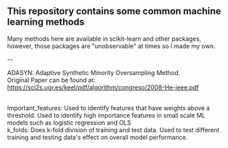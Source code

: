 ## This repository contains some common machine learning methods <br>

Many methods here are available in scikit-learn and other packages, however, those packages are "unobservable" at times so I made my own.

--

ADASYN: Adaptive Synthetic Minority Oversampling Method. <br>
Original Paper can be found at: https://sci2s.ugr.es/keel/pdf/algorithm/congreso/2008-He-ieee.pdf

<br>
Important_features: Used to identify features that have weights above a threshold.  Used to identify high importance features in small scale ML models such as logistic regression and OLS <br>
k_folds:  Does k-fold division of training and test data.  Used to test different training and testing data's effect on overall model performance. <br>
